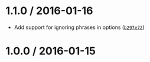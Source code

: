 <!--remark setext-->

<!--lint disable no-multiple-toplevel-headings -->

1.1.0 / 2016-01-16
==================

*   Add support for ignoring phrases in options ([`b297e72`](https://github.com/wooorm/retext-intensify/commit/b297e72))

1.0.0 / 2016-01-15
==================
